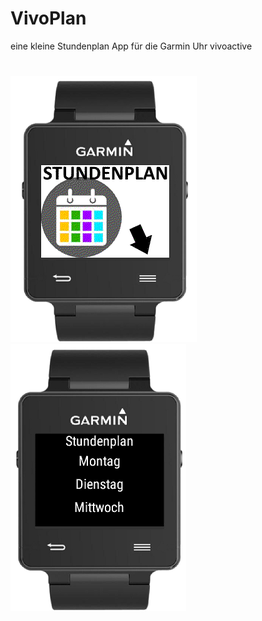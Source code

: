 # VivoPlan
eine kleine Stundenplan App für die Garmin Uhr vivoactive
#
![alt text](release/bild01.png "Title") 
![alt text](release/bild02.png "Title")
